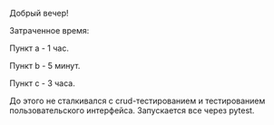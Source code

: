 Добрый вечер! 

Затраченное время: 

Пункт a - 1 час.

Пункт b - 5 минут.

Пункт c - 3 часа.


До этого не сталкивался с crud-тестированием и тестированием пользовательского интерфейса. Запускается все через pytest. 
